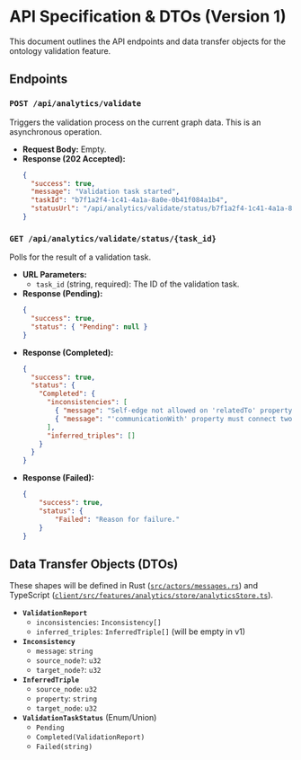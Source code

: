 # API Specification & DTOs (Version 1)

This document outlines the API endpoints and data transfer objects for the ontology validation feature.

## Endpoints

### `POST /api/analytics/validate`

Triggers the validation process on the current graph data. This is an asynchronous operation.

-   **Request Body:** Empty.
-   **Response (202 Accepted):**
    ```json
    {
      "success": true,
      "message": "Validation task started",
      "taskId": "b7f1a2f4-1c41-4a1a-8a0e-0b41f084a1b4",
      "statusUrl": "/api/analytics/validate/status/b7f1a2f4-1c41-4a1a-8a0e-0b41f084a1b4"
    }
    ```

### `GET /api/analytics/validate/status/{task_id}`

Polls for the result of a validation task.

-   **URL Parameters:**
    -   `task_id` (string, required): The ID of the validation task.
-   **Response (Pending):**
    ```json
    {
      "success": true,
      "status": { "Pending": null }
    }
    ```
-   **Response (Completed):**
    ```json
    {
      "success": true,
      "status": {
        "Completed": {
          "inconsistencies": [
            { "message": "Self-edge not allowed on 'relatedTo' property", "source_node": 42, "target_node": 42 },
            { "message": "'communicationWith' property must connect two Agent nodes", "source_node": 10012, "target_node": 7 }
          ],
          "inferred_triples": []
        }
      }
    }
    ```
-   **Response (Failed):**
    ```json
    {
        "success": true,
        "status": {
            "Failed": "Reason for failure."
        }
    }
    ```

## Data Transfer Objects (DTOs)

These shapes will be defined in Rust ([`src/actors/messages.rs`](src/actors/messages.rs)) and TypeScript ([`client/src/features/analytics/store/analyticsStore.ts`](client/src/features/analytics/store/analyticsStore.ts)).

-   **`ValidationReport`**
    -   `inconsistencies`: `Inconsistency[]`
    -   `inferred_triples`: `InferredTriple[]` (will be empty in v1)
-   **`Inconsistency`**
    -   `message`: `string`
    -   `source_node?`: `u32`
    -   `target_node?`: `u32`
-   **`InferredTriple`**
    -   `source_node`: `u32`
    -   `property`: `string`
    -   `target_node`: `u32`
-   **`ValidationTaskStatus`** (Enum/Union)
    -   `Pending`
    -   `Completed(ValidationReport)`
    -   `Failed(string)`